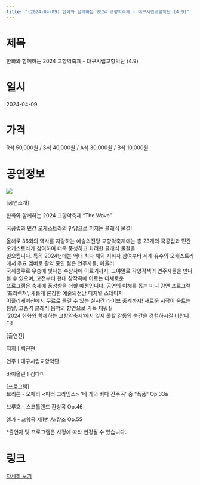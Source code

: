 ```yaml
---
title: "(2024-04-09) 한화와 함께하는 2024 교향악축제 - 대구시립교향악단 (4.9)"
---
```


# 제목
한화와 함께하는 2024 교향악축제 - 대구시립교향악단 (4.9)

# 일시
2024-04-09

# 가격
R석 50,000원 / S석 40,000원 / A석 30,000원 / B석 10,000원

# 공연정보
![](https://center.sac.or.kr/SAC/File/RentConfirm/editor/a859f93b-0378-4254-9cc0-54fe4b58adfc)    
    
[공연소개]  
  
한화와 함께하는 2024 교향악축제 “The Wave”  
  
국공립과 민간 오케스트라의 만남으로 퍼지는 클래식 물결!  
  
올해로 36회의 역사를 자랑하는 예술의전당 교향악축제에는 총 23개의 국공립과 민간 오케스트라가 참여하여 더욱 풍성하고 화려한 클래식 물결을  
일으킵니다. 특히 2024년에는 역대 최다 해외 지휘자 참여부터 세계 유수의 오케스트라에서 주요 멤버로 활약 중인 젊은 연주자들, 아울러  
국제콩쿠르 우승에 빛나는 수상자에 이르기까지, 그야말로 각양각색의 연주자들을 만나볼 수 있으며, 고전부터 현대 창작곡에 이르는 다채로운  
프로그램은 축제에 풍성함을 더할 예정입니다. 공연의 이해를 돕는 미니 강연 프로그램 ‘프리렉쳐’, 새롭게 론칭한 예술의전당 디지털 스테이지  
어플리케이션에서 무료로 즐길 수 있는 실시간 라이브 중계까지! 새로운 시작이 움트는 봄날, 고품격 클래식 음악의 향연으로 가득 채워질  
‘2024 한화와 함께하는 교향악축제’에서 잊지 못할 감동의 순간을 경험하시길 바랍니다!  
  
[출연진]  
  
지휘ㅣ백진현  
  
연주ㅣ대구시립교향악단  
  
바이올린ㅣ김다미  
  
[프로그램]    
브리튼 - 오페라 <피터 그라임스> '네 개의 바다 간주곡' 중 “폭풍” Op.33a  
  
브루흐 - 스코틀랜드 환상곡 Op.46  
  
엘가 - 교향곡 제1번 A♭장조 Op.55    
    
  
*출연자 및 프로그램은 사정에 따라 변경될 수 있습니다.  
  


# 링크
[자세히 보기](https://www.sac.or.kr/site/main/show/show_view?SN=60236 "https://www.sac.or.kr/site/main/show/show_view?SN=60236")
